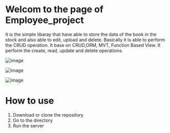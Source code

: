 # Welcom to the page of Employee_project
It is the simple libaray that have able to store the data of the book in the stock and also able to edit, upload and delete. Basically it is able to perform the CRUD operation.
It base on CRUD,ORM, MVT, Function Based View. 
It perform the create, read, update and delete operations.

![image](https://github.com/warsi0707/Employee_project/assets/113710277/a476455c-adba-4aae-aad2-d3d6fd8913a6)

![image](https://github.com/warsi0707/Employee_project/assets/113710277/406b466b-ea62-4893-adf6-c702a36fcafd)

![image](https://github.com/warsi0707/Employee_project/assets/113710277/17cb5616-2770-42b5-9324-b02e0fc929e6)


# How to use
1. Download or clone the repository
2. Go to the directory
3. Run the server
   
